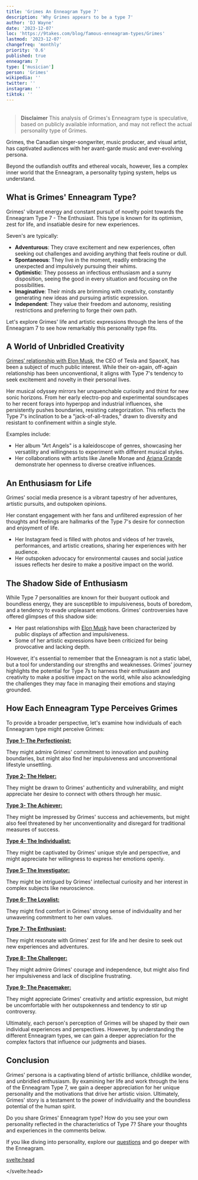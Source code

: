 ```yaml
---
title: 'Grimes An Enneagram Type 7'
description: 'Why Grimes appears to be a type 7'
author: 'DJ Wayne'
date: '2023-12-07'
loc: 'https://9takes.com/blog/famous-enneagram-types/Grimes'
lastmod: '2023-12-07'
changefreq: 'monthly'
priority: '0.6'
published: true
enneagram: 7
type: ['musician']
person: 'Grimes'
wikipedia: ''
twitter: ''
instagram: ''
tiktok: ''
---
```


<!-- // notes:  -->

<script>
	import  PopCard  from "../../../lib/components/atoms/PopCard.svelte";
</script>

<div
	style="display: flex;
    justify-content: center;
    margin: 1rem 0;
	"
>
	<PopCard
		image={`/types/7s/${'Grimes'}.webp`}
		showIcon={false}
		enneagramType="7"
		displayText="Grimes"
		subtext=""
	/>
</div>

> **Disclaimer** This analysis of Grimes's Enneagram type is speculative, based on publicly available information, and may not reflect the actual personality type of Grimes.

<p class="firstLetter">Grimes, the Canadian singer-songwriter, music producer, and visual artist, has captivated audiences with her avant-garde music and ever-evolving persona.</p>

Beyond the outlandish outfits and ethereal vocals, however, lies a complex inner world that the Enneagram, a personality typing system, helps us understand.

## What is Grimes' Enneagram Type?

Grimes' vibrant energy and constant pursuit of novelty point towards the Enneagram Type 7 - The Enthusiast. This type is known for its optimism, zest for life, and insatiable desire for new experiences.

Seven's are typically:

<ul>
<li><b>Adventurous</b>: They crave excitement and new experiences, often seeking out challenges and avoiding anything that feels routine or dull.
</li>
<li><b>Spontaneous</b>: They live in the moment, readily embracing the unexpected and impulsively pursuing their whims.
</li>
<li><b>Optimistic</b>: They possess an infectious enthusiasm and a sunny disposition, seeing the good in every situation and focusing on the possibilities.
</li>
<li><b>Imaginative</b>: Their minds are brimming with creativity, constantly generating new ideas and pursuing artistic expression.
</li>
<li><b>Independent</b>: They value their freedom and autonomy, resisting restrictions and preferring to forge their own path.
</li>
</ul>

Let's explore Grimes' life and artistic expressions through the lens of the Enneagram 7 to see how remarkably this personality type fits.

## A World of Unbridled Creativity

<a class="external-link" target="_blank" rel="noopener noreferrer" href="https://www.usmagazine.com/celebrity-news/pictures/elon-musk-and-grimes-relationship-timeline/">Grimes’ relationship with Elon Musk</a>, the CEO of Tesla and SpaceX, has been a subject of much public interest. While their on-again, off-again relationship has been unconventional, it aligns with Type 7's tendency to seek excitement and novelty in their personal lives.

Her musical odyssey mirrors her unquenchable curiosity and thirst for new sonic horizons. From her early electro-pop and experimental soundscapes to her recent forays into hyperpop and industrial influences, she persistently pushes boundaries, resisting categorization. This reflects the Type 7's inclination to be a "jack-of-all-trades," drawn to diversity and resistant to confinement within a single style.

Examples include:

- Her album "Art Angels" is a kaleidoscope of genres, showcasing her versatility and willingness to experiment with different musical styles.
- Her collaborations with artists like Janelle Monae and <a href="/blog/famous-enneagram-types/Ariana-Grande">Ariana Grande</a> demonstrate her openness to diverse creative influences.

## An Enthusiasm for Life

Grimes' social media presence is a vibrant tapestry of her adventures, artistic pursuits, and outspoken opinions.

Her constant engagement with her fans and unfiltered expression of her thoughts and feelings are hallmarks of the Type 7's desire for connection and enjoyment of life.

- Her Instagram feed is filled with photos and videos of her travels, performances, and artistic creations, sharing her experiences with her audience.
- Her outspoken advocacy for environmental causes and social justice issues reflects her desire to make a positive impact on the world.

## The Shadow Side of Enthusiasm

While Type 7 personalities are known for their buoyant outlook and boundless energy, they are susceptible to impulsiveness, bouts of boredom, and a tendency to evade unpleasant emotions. Grimes’ controversies have offered glimpses of this shadow side:

- Her past relationships with <a href="/blog/famous-enneagram-types/Elon-Musk">Elon Musk</a> have been characterized by public displays of affection and impulsiveness.
- Some of her artistic expressions have been criticized for being provocative and lacking depth.

However, it's essential to remember that the Enneagram is not a static label, but a tool for understanding our strengths and weaknesses. Grimes' journey highlights the potential for Type 7s to harness their enthusiasm and creativity to make a positive impact on the world, while also acknowledging the challenges they may face in managing their emotions and staying grounded.

## How Each Enneagram Type Perceives Grimes

To provide a broader perspective, let's examine how individuals of each Enneagram type might perceive Grimes:

<article>
	<a href="/blog/enneagram/enneagram-type-1"><b>Type 1- The Perfectionist:</b></a>
  <p>They might admire Grimes' commitment to innovation and pushing boundaries, but might also find her impulsiveness and unconventional lifestyle unsettling.</p>
</article>
<article>
	<a href="/blog/enneagram/enneagram-type-2"><b>Type 2- The Helper:</b></a>
  <p>They might be drawn to Grimes' authenticity and vulnerability, and might appreciate her desire to connect with others through her music.</p>
</article>
<article>
	<a href="/blog/enneagram/enneagram-type-3"><b>Type 3- The Achiever:</b></a>
  <p>They might be impressed by Grimes' success and achievements, but might also feel threatened by her unconventionality and disregard for traditional measures of success.</p>
</article>
<article>
	<a href="/blog/enneagram/enneagram-type-4"><b>Type 4- The Individualist:</b></a>
  <p>They might be captivated by Grimes' unique style and perspective, and might appreciate her willingness to express her emotions openly.</p>
</article>
<article>
	<a href="/blog/enneagram/enneagram-type-5"><b>Type 5- The Investigator:</b></a>
  <p>They might be intrigued by Grimes' intellectual curiosity and her interest in complex subjects like neuroscience.</p>
</article>
<article>
	<a href="/blog/enneagram/enneagram-type-6"><b>Type 6- The Loyalist:</b></a>
  <p>They might find comfort in Grimes' strong sense of individuality and her unwavering commitment to her own values.</p>
</article>
<article>
	<a href="/blog/enneagram/enneagram-type-7"><b>Type 7- The Enthusiast:</b></a>
  <p>They might resonate with Grimes' zest for life and her desire to seek out new experiences and adventures.</p>
</article>
<article>
	<a href="/blog/enneagram/enneagram-type-8"><b>Type 8- The Challenger:</b></a>
  <p>They might admire Grimes' courage and independence, but might also find her impulsiveness and lack of discipline frustrating.</p>
</article>
<article>
	<a href="/blog/enneagram/enneagram-type-9"><b>Type 9- The Peacemaker:</b></a>
  <p>They might appreciate Grimes' creativity and artistic expression, but might be uncomfortable with her outspokenness and tendency to stir up controversy.</p>
</article>

Ultimately, each person's perception of Grimes will be shaped by their own individual experiences and perspectives. However, by understanding the different Enneagram types, we can gain a deeper appreciation for the complex factors that influence our judgments and biases.

## Conclusion

Grimes' persona is a captivating blend of artistic brilliance, childlike wonder, and unbridled enthusiasm. By examining her life and work through the lens of the Enneagram Type 7, we gain a deeper appreciation for her unique personality and the motivations that drive her artistic vision. Ultimately, Grimes' story is a testament to the power of individuality and the boundless potential of the human spirit.

Do you share Grimes' Enneagram type? How do you see your own personality reflected in the characteristics of Type 7? Share your thoughts and experiences in the comments below. 

If you like diving into personality, explore our <a href="/questions" >questions</a> and go deeper with the Enneagram.


<svelte:head>

<script type="application/ld+json">
{
  "@context": "http://schema.org",
  "@graph": [
    {
      "@type": "Article",
      "articleBody": "This article explores Grimes, the Canadian singer-songwriter, and her dynamic persona, speculatively analyzing her as an Enneagram Type 7. The article discusses her adventurous and spontaneous nature, her optimistic and imaginative outlook, and her independence, which are characteristic of Type 7s. It delves into her music career, relationship with Elon Musk, and social media presence, providing insights into how these aspects of her life reflect a Type 7 personality.",
      "creator": {
        "@type": "Person",
        "name": "DJ Wayne",
        "sameAs": ["https://www.instagram.com/djwayne3/", "https://www.youtube.com/@djwayne3", "https://www.linkedin.com/in/davidtwayne/", "https://twitter.com/djwayne3"
        ]
      },
      "author": {
        "@type": "Person",
        "name": "DJ Wayne",
        "sameAs": ["https://www.instagram.com/djwayne3/", "https://www.youtube.com/@djwayne3", "https://www.linkedin.com/in/davidtwayne/", "https://twitter.com/djwayne3"
        ]
      },
      "dateModified": {
        "@type": "Date",
        "@value": "2023-12-07"
      },
      "datePublished": {
        "@type": "Date",
        "@value": "2023-12-07"
      },
      "description": "This blog post examines why Grimes might be an Enneagram Type 7, focusing on her personality traits, artistic expression, and the unique way she embodies the characteristics of a Type 7.",
      "headline": "Grimes An Enneagram Type 7",
      "image": {
        "@type": "ImageObject",
        "height": 900,
        "url": "https://9takes.com/types/7s/Grimes.webp",
        "width": 900
      },
      "mainEntityOfPage": {
        "@id": "https://9takes.com/blog/famous-enneagram-types/Grimes",
        "@type": "WebPage"
      },
      "mentions": {
        "@type": "Person",
        "name": "Grimes",
        "sameAs": ["https://en.wikipedia.org/wiki/Grimes_(musician)", "https://www.instagram.com/grimes", "https://www.youtube.com/@grimes", "https://www.tiktok.com/@grimes"]
      },
      "publisher": {
        "@type": "Organization",
        "sameAs": ["https://www.instagram.com/9takesdotcom/", "https://twitter.com/9takesdotcom"],
        "logo": {
          "@type": "ImageObject",
          "url": "https://9takes.com/brand/darkRubix.png"
        },
        "name": "9takes"
      }
    },
    {
      "@type": "FAQPage",
      "mainEntity": [
        {
          "@type": "Question",
          "acceptedAnswer": {
            "@type": "Answer",
            "text": "Grimes exhibits characteristics often associated with Enneagram Type 7, such as her love for adventure, creativity, and independence. Her vibrant energy and pursuit of novelty in her music and personal life reflect the typical optimism and desire for new experiences of a Type 7."
          },
          "name": "Why is Grimes considered an Enneagram Type 7?"
        },
        {
          "@type": "Question",
          "acceptedAnswer": {
            "@type": "Answer",
            "text": "Grimes' musical evolution and collaborations, her relationship with Elon Musk, and her active social media presence showcase her dynamic and multifaceted personality, aligning with the traits of an Enneagram Type 7."
          },
          "name": "What aspects of Grimes' life reflect her Type 7 characteristics?"
        },
        {
          "@type": "Question",
          "acceptedAnswer": {
            "@type": "Answer",
            "text": "Grimes is known for her eclectic and experimental music style, as well as her unique fashion sense. She is considered creative, independent, and always in pursuit of new artistic expressions, which are qualities often associated with Type 7 personalities."
          },
          "name": "What is Grimes' personality like?"
        },
        {
          "@type": "Question",
          "acceptedAnswer": {
            "@type": "Answer",
            "text": "Grimes is speculated to be an Enneagram Type 7, known as The Enthusiast. This type is characterized by a zest for life, a desire for new experiences, and a creative and optimistic outlook. Note that this is a speculative analysis based on her public persona."
          },
          "name": "What is Grimes' Enneagram type?"
        }
      ]
    }
  ]
}

</script>

</svelte:head>

<style lang="scss"></style>
